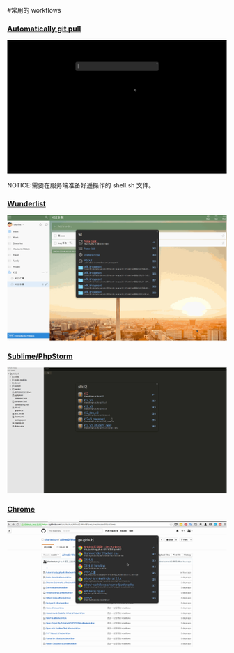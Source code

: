 #常用的 workflows  

### [Automatically git pull](https://github.com/charleskun/Alfred2-WorkFlows/blob/master/Workflows/Automatically%20git%20pull.alfredworkflow)
![workflows](./gf/git_pull.gif)

NOTICE:需要在服务端准备好遥操作的 shell.sh 文件。

### [Wunderlist](https://github.com/charleskun/Alfred2-WorkFlows/blob/master/Workflows/Wunderlist.alfredworkflow)
![workflows](./gf/wl.gif)

### [Sublime/PhpStorm](https://github.com/charleskun/Alfred2-WorkFlows/blob/master/Workflows/Open%20with%20Sublime%20Text.alfredworkflow)
![workflows](./gf/sl.gif)


### [Chrome](https://github.com/charleskun/Alfred2-WorkFlows/blob/master/Workflows/Chrome%20Bookmarks.alfredworkflow)
![workflows](./gf/chrome.gif)